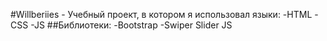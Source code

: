 #Willberiies - Учебный проект, в котором я использовал языки:
-HTML
-CSS
-JS
##Библиотеки:
-Bootstrap
-Swiper Slider JS
